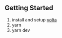 ## Getting Started

1. install and setup [volta](https://docs.volta.sh/guide/getting-started)
2. yarn
3. yarn dev
